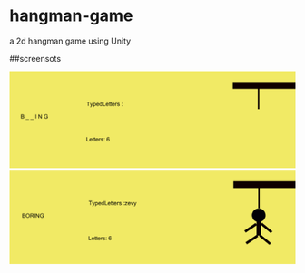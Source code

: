 # hangman-game
a 2d hangman game using Unity

##screensots

![](https://github.com/Karthikeyank47/hangman-game/blob/master/Capture2.PNG)
![](https://github.com/Karthikeyank47/hangman-game/blob/master/Capture1.PNG)

